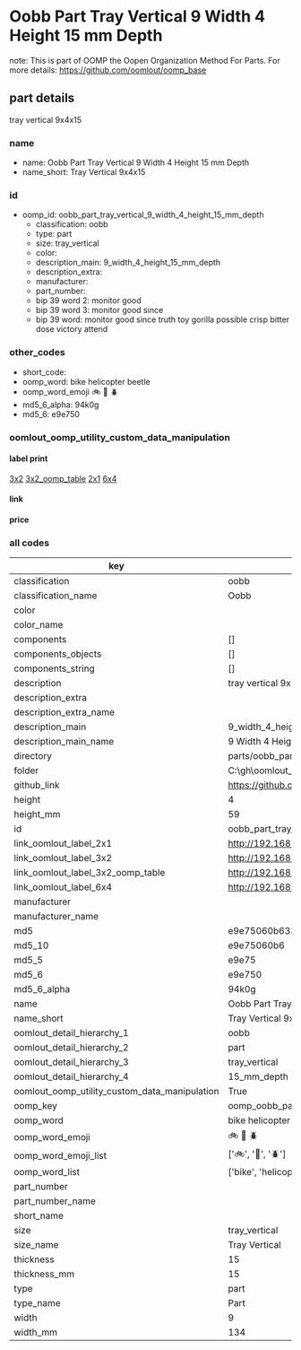 # Oobb Part Tray Vertical 9 Width 4 Height 15 mm Depth  

note: This is part of OOMP the Oopen Organization Method For Parts. For more details: https://github.com/oomlout/oomp_base

##  part details
  



tray vertical 9x4x15



### name
* name: Oobb Part Tray Vertical 9 Width 4 Height 15 mm Depth
* name_short: Tray Vertical 9x4x15 
### id
* oomp_id: oobb_part_tray_vertical_9_width_4_height_15_mm_depth
  * classification: oobb
  * type: part
  * size: tray_vertical
  * color: 
  * description_main: 9_width_4_height_15_mm_depth
  * description_extra: 
  * manufacturer: 
  * part_number: 
  * bip 39 word 2: monitor good
  * bip 39 word 3: monitor good since
  * bip 39 word: monitor good since truth toy gorilla possible crisp bitter dose victory attend

### other_codes
* short_code: 
* oomp_word: bike helicopter beetle
* oomp_word_emoji :bike: :helicopter: :beetle:
* md5_6_alpha: 94k0g
* md5_6: e9e750






### oomlout_oomp_utility_custom_data_manipulation
#### label print
[3x2](http://192.168.1.245:1112/?label=oomp%2094k0g)
[3x2_oomp_table](http://192.168.1.108:1112/?label=oomp%2094k0g)
[2x1](http://192.168.1.242:1112/?label=oomp%2094k0g)
[6x4](http://192.168.1.55:1112/?label=oomp%2094k0g)    

#### link

                              

#### price







### all codes 
| key | value |  
| --- | --- |  
| classification | oobb |  
| classification_name | Oobb |  
| color |  |  
| color_name |  |  
| components | [] |  
| components_objects | [] |  
| components_string | [] |  
| description | tray vertical 9x4x15 |  
| description_extra |  |  
| description_extra_name |  |  
| description_main | 9_width_4_height_15_mm_depth |  
| description_main_name | 9 Width 4 Height 15 mm Depth |  
| directory | parts/oobb_part_tray_vertical_9_width_4_height_15_mm_depth |  
| folder | C:\gh\oomlout_oobb_version_4_generated_parts\parts\oobb_part_tray_vertical_9_width_4_height_15_mm_depth |  
| github_link | https://github.com/oomlout/oomlout_oomp_part_src/tree/main/parts/oobb_part_tray_vertical_9_width_4_height_15_mm_depth |  
| height | 4 |  
| height_mm | 59 |  
| id | oobb_part_tray_vertical_9_width_4_height_15_mm_depth |  
| link_oomlout_label_2x1 | http://192.168.1.242:1112/?label=oomp%2094k0g |  
| link_oomlout_label_3x2 | http://192.168.1.245:1112/?label=oomp%2094k0g |  
| link_oomlout_label_3x2_oomp_table | http://192.168.1.108:1112/?label=oomp%2094k0g |  
| link_oomlout_label_6x4 | http://192.168.1.55:1112/?label=oomp%2094k0g |  
| manufacturer |  |  
| manufacturer_name |  |  
| md5 | e9e75060b633b51192f33e9d92591c78 |  
| md5_10 | e9e75060b6 |  
| md5_5 | e9e75 |  
| md5_6 | e9e750 |  
| md5_6_alpha | 94k0g |  
| name | Oobb Part Tray Vertical 9 Width 4 Height 15 mm Depth |  
| name_short | Tray Vertical 9x4x15  |  
| oomlout_detail_hierarchy_1 | oobb |  
| oomlout_detail_hierarchy_2 | part |  
| oomlout_detail_hierarchy_3 | tray_vertical |  
| oomlout_detail_hierarchy_4 | 15_mm_depth |  
| oomlout_oomp_utility_custom_data_manipulation | True |  
| oomp_key | oomp_oobb_part_tray_vertical_9_width_4_height_15_mm_depth |  
| oomp_word | bike helicopter beetle |  
| oomp_word_emoji | :bike: :helicopter: :beetle: |  
| oomp_word_emoji_list | [':bike:', ':helicopter:', ':beetle:'] |  
| oomp_word_list | ['bike', 'helicopter', 'beetle'] |  
| part_number |  |  
| part_number_name |  |  
| short_name |  |  
| size | tray_vertical |  
| size_name | Tray Vertical |  
| thickness | 15 |  
| thickness_mm | 15 |  
| type | part |  
| type_name | Part |  
| width | 9 |  
| width_mm | 134 |  
